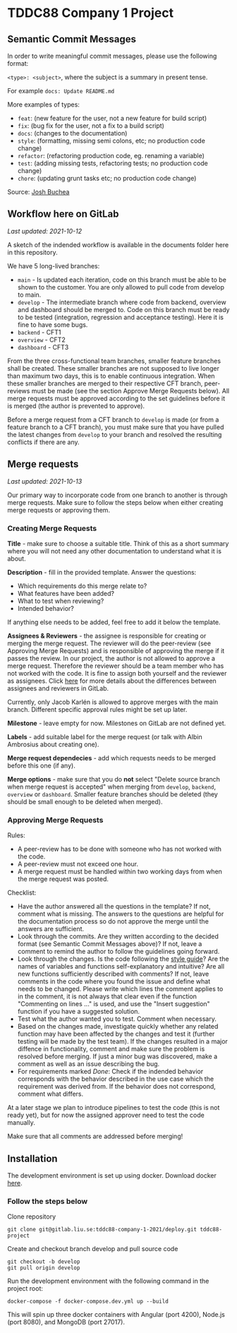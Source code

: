 # TDDC88 Company 1 Project

## Semantic Commit Messages
In order to write meaningful commit messages, please use the following format:

`<type>: <subject>`, where the subject is a summary in present tense.

For example `docs: Update README.md`

More examples of types:
- `feat`: (new feature for the user, not a new feature for build script)
- `fix`: (bug fix for the user, not a fix to a build script)
- `docs`: (changes to the documentation)
- `style`: (formatting, missing semi colons, etc; no production code change)
- `refactor`: (refactoring production code, eg. renaming a variable)
- `test`: (adding missing tests, refactoring tests; no production code change)
- `chore`: (updating grunt tasks etc; no production code change)

Source: [Josh Buchea](https://gist.github.com/joshbuchea/6f47e86d2510bce28f8e7f42ae84c716)

## Workflow here on GitLab
_Last updated: 2021-10-12_

A sketch of the indended workflow is available in the documents folder here in this repository.

We have 5 long-lived branches:
- `main` - Is updated each iteration, code on this branch must be able to be shown to the customer. You are only allowed to pull code from develop to main.
- `develop` - The intermediate branch where code from backend, overview and dashboard should be merged to. Code on this branch must be ready to be tested (integration, regression and acceptance testing). Here it is fine to have some bugs.
- `backend` - CFT1
- `overview` - CFT2
- `dashboard` - CFT3

From the three cross-functional team branches, smaller feature branches shall be created. These smaller branches are not supposed to live longer than maximum two days, this is to enable continuous integration. When these smaller branches are merged to their respective CFT branch, peer-reviews must be made (see the section Approve Merge Requests below). All merge requests must be approved according to the set guidelines before it is merged (the author is prevented to approve). 

Before a merge request from a CFT branch to `develop` is made (or from a feature branch to a CFT branch), you must make sure that you have pulled the latest changes from `develop` to your branch and resolved the resulting conflicts if there are any.

## Merge requests
_Last updated: 2021-10-13_

Our primary way to incorporate code from one branch to another is through merge requests. Make sure to follow the steps below when either creating merge requests or approving them.

### Creating Merge Requests

**Title** - make sure to choose a suitable title. Think of this as a short summary where you will not need any other documentation to understand what it is about. 

**Description** - fill in the provided template. Answer the questions:

- Which requirements do this merge relate to?
- What features have been added?
- What to test when reviewing?
- Intended behavior?

If anything else needs to be added, feel free to add it below the template.

**Assignees & Reviewers** - the assignee is responsible for creating or merging the merge request. The reviewer will do the peer-review (see Approving Merge Requests) and is responsible of approving the merge if it passes the review. In our project, the author is not allowed to approve a merge request. Therefore the reviewer should be a team member who has not worked with the code. It is fine to assign both yourself and the reviewer as assignees. Click [here](https://docs.gitlab.com/ee/user/project/merge_requests/getting_started.html#assignee) for more details about the differences between assignees and reviewers in GitLab.

Currently, only Jacob Karlén is allowed to approve merges with the main branch. Different specific approval rules might be set up later.

**Milestone** - leave empty for now. Milestones on GitLab are not defined yet.

**Labels** - add suitable label for the merge request (or talk with Albin Ambrosius about creating one).

**Merge request dependecies** - add which requests needs to be merged before this one (if any).

**Merge options** - make sure that you do **not** select "Delete source branch when merge request is accepted" when merging from `develop`, `backend`, `overview` or `dashboard`. Smaller feature branches should be deleted (they should be small enough to be deleted when merged).

### Approving Merge Requests
Rules:

- A peer-review has to be done with someone who has not worked with the code.
- A peer-review must not exceed one hour.
- A merge request must be handled within two working days from when the merge request was posted. 

Checklist:

- Have the author answered all the questions in the template?
If not, comment what is missing. The answers to the questions are helpful for the documentation process so do not approve the merge until the answers are sufficient. 
- Look through the commits. Are they written according to the decided format (see Semantic Commit Messages above)?
If not, leave a comment to remind the author to follow the guidelines going forward.
- Look through the changes. Is the code following the [style guide](https://google.github.io/styleguide/tsguide.html)? Are the names of variables and functions self-explanatory and intuitive? Are all new functions sufficiently described with comments?
If not, leave comments in the code where you found the issue and define what needs to be changed. Please write which lines the comment applies to in the comment, it is not always that clear even if the function "Commenting on lines ..." is used, and use the "Insert suggestion" function if you have a suggested solution.
- Test what the author wanted you to test. Comment when necessary.
- Based on the changes made, investigate quickly whether any related function may have been affected by the changes and test it (further testing will be made by the test team).
If the changes resulted in a major diffence in functionality, comment and make sure the problem is resolved before merging. If just a minor bug was discovered, make a comment as well as an issue describing the bug.
- For requirements marked _Done_: Check if the indended behavior corresponds with the behavior described in the use case which the requirement was derived from.
If the behavior does not correspond, comment what differs.

At a later stage we plan to introduce pipelines to test the code (this is not ready yet), but for now the assigned approver need to test the code manually.

Make sure that all comments are addressed before merging!

## Installation
The development environment is set up using docker. Download docker [here](https://docs.docker.com/get-docker/).

### Follow the steps below
Clone repository
```
git clone git@gitlab.liu.se:tddc88-company-1-2021/deploy.git tddc88-project
```
Create and checkout branch develop and pull source code
```
git checkout -b develop
git pull origin develop
````

Run the development environment with the following command in the project root:
```
docker-compose -f docker-compose.dev.yml up --build
```

This will spin up three docker containers with Angular (port 4200), Node.js (port 8080), and MongoDB (port 27017).

